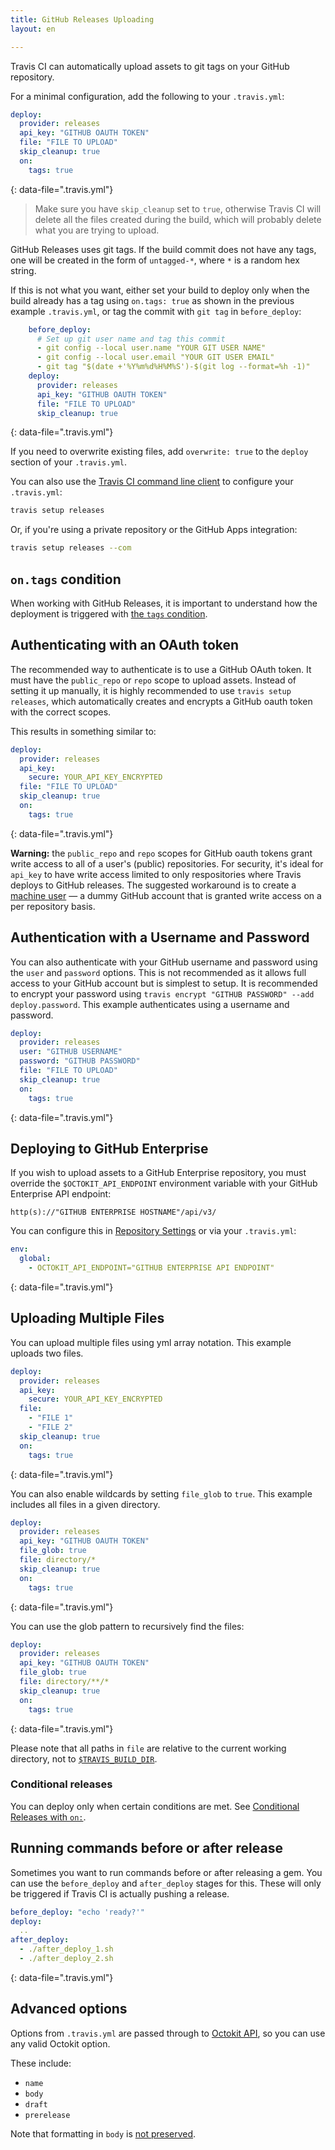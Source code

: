 ```yaml
---
title: GitHub Releases Uploading
layout: en

---
```


Travis CI can automatically upload assets to git tags on your GitHub repository.

For a minimal configuration, add the following to your `.travis.yml`:

```yaml
deploy:
  provider: releases
  api_key: "GITHUB OAUTH TOKEN"
  file: "FILE TO UPLOAD"
  skip_cleanup: true
  on:
    tags: true
```
{: data-file=".travis.yml"}

> Make sure you have `skip_cleanup` set to `true`, otherwise Travis CI will delete all the files created during the build, which will probably delete what you are trying to upload.

GitHub Releases uses git tags. If the build commit does not have any tags, one will be created in the form of `untagged-*`, where `*` is a random hex string.

If this is not what you want, either set your build to deploy only when the build already has a tag using `on.tags: true` as shown in the previous example `.travis.yml`, or tag the commit with `git tag` in `before_deploy`:

```yaml
    before_deploy:
      # Set up git user name and tag this commit
      - git config --local user.name "YOUR GIT USER NAME"
      - git config --local user.email "YOUR GIT USER EMAIL"
      - git tag "$(date +'%Y%m%d%H%M%S')-$(git log --format=%h -1)"
    deploy:
      provider: releases
      api_key: "GITHUB OAUTH TOKEN"
      file: "FILE TO UPLOAD"
      skip_cleanup: true
```
{: data-file=".travis.yml"}


If you need to overwrite existing files, add `overwrite: true` to the `deploy` section of your `.travis.yml`.

You can also use the [Travis CI command line client](https://github.com/travis-ci/travis.rb#installation) to configure your `.travis.yml`:

```bash
travis setup releases
```

Or, if you're using a private repository or the GitHub Apps integration:

```bash
travis setup releases --com
```

## `on.tags` condition

When working with GitHub Releases, it is important to understand how the deployment is triggered
with [the `tags` condition](/user/deployment/#conditional-releases-with-on).


## Authenticating with an OAuth token

The recommended way to authenticate is to use a GitHub OAuth token. It must have the `public_repo` or `repo` scope to upload assets. Instead of setting it up manually, it is highly recommended to use `travis setup releases`, which automatically creates and encrypts a GitHub oauth token with the correct scopes.

This results in something similar to:

```yaml
deploy:
  provider: releases
  api_key:
    secure: YOUR_API_KEY_ENCRYPTED
  file: "FILE TO UPLOAD"
  skip_cleanup: true
  on:
    tags: true
```
{: data-file=".travis.yml"}

**Warning:** the `public_repo` and `repo` scopes for GitHub oauth tokens grant write access to all of a user's (public) repositories. For security, it's ideal for `api_key` to have write access limited to only respositories where Travis deploys to GitHub releases. The suggested workaround is to create a [machine user](https://developer.github.com/guides/managing-deploy-keys/#machine-users) — a dummy GitHub account that is granted write access on a per repository basis.

## Authentication with a Username and Password

You can also authenticate with your GitHub username and password using the `user` and `password` options. This is not recommended as it allows full access to your GitHub account but is simplest to setup. It is recommended to encrypt your password using `travis encrypt "GITHUB PASSWORD" --add deploy.password`. This example authenticates using  a username and password.

```yaml
deploy:
  provider: releases
  user: "GITHUB USERNAME"
  password: "GITHUB PASSWORD"
  file: "FILE TO UPLOAD"
  skip_cleanup: true
  on:
    tags: true
```
{: data-file=".travis.yml"}

## Deploying to GitHub Enterprise

If you wish to upload assets to a GitHub Enterprise repository, you must override the `$OCTOKIT_API_ENDPOINT` environment variable with your GitHub Enterprise API endpoint:

```
http(s)://"GITHUB ENTERPRISE HOSTNAME"/api/v3/
```

You can configure this in [Repository Settings](https://docs.travis-ci.com/user/environment-variables/#Defining-Variables-in-Repository-Settings) or via your `.travis.yml`:

```yaml
env:
  global:
    - OCTOKIT_API_ENDPOINT="GITHUB ENTERPRISE API ENDPOINT"
```
{: data-file=".travis.yml"}

## Uploading Multiple Files

You can upload multiple files using yml array notation. This example uploads two files.

```yaml
deploy:
  provider: releases
  api_key:
    secure: YOUR_API_KEY_ENCRYPTED
  file:
    - "FILE 1"
    - "FILE 2"
  skip_cleanup: true
  on:
    tags: true
```
{: data-file=".travis.yml"}

You can also enable wildcards by setting `file_glob` to `true`. This example
includes all files in a given directory.

```yaml
deploy:
  provider: releases
  api_key: "GITHUB OAUTH TOKEN"
  file_glob: true
  file: directory/*
  skip_cleanup: true
  on:
    tags: true
```
{: data-file=".travis.yml"}

You can use the glob pattern to recursively find the files:

```yaml
deploy:
  provider: releases
  api_key: "GITHUB OAUTH TOKEN"
  file_glob: true
  file: directory/**/*
  skip_cleanup: true
  on:
    tags: true
```
{: data-file=".travis.yml"}

Please note that all paths in `file` are relative to the current working directory, not to [`$TRAVIS_BUILD_DIR`](/user/environment-variables/#Default-Environment-Variables).

### Conditional releases

You can deploy only when certain conditions are met.
See [Conditional Releases with `on:`](/user/deployment#conditional-releases-with-on).

## Running commands before or after release

Sometimes you want to run commands before or after releasing a gem. You can use the `before_deploy` and `after_deploy` stages for this. These will only be triggered if Travis CI is actually pushing a release.

```yaml
before_deploy: "echo 'ready?'"
deploy:
  ..
after_deploy:
  - ./after_deploy_1.sh
  - ./after_deploy_2.sh
```
{: data-file=".travis.yml"}

## Advanced options

Options from `.travis.yml` are passed through to [Octokit API](https://octokit.github.io/octokit.rb/Octokit/Client/Releases.html#create_release-instance_method), so you can use any valid Octokit option.

These include:

* `name`
* `body`
* `draft`
* `prerelease`

Note that formatting in `body` is [not preserved](https://github.com/travis-ci/dpl/issues/155).
